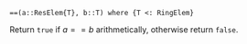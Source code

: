 ```
==(a::ResElem{T}, b::T) where {T <: RingElem}
```

Return `true` if $a == b$ arithmetically, otherwise return `false`.
